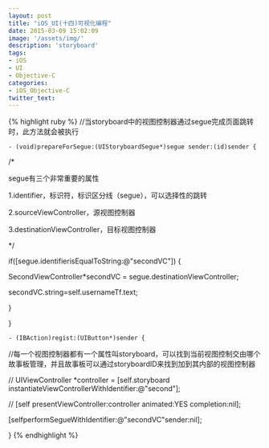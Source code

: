 ```yaml
---
layout: post
title: "iOS_UI(十四)可视化编程"
date: 2015-03-09 15:02:09
image: '/assets/img/'
description: 'storyboard'
tags:
- iOS
- UI
- Objective-C
categories:
- iOS_Objective-C
twitter_text:
---
```


{% highlight ruby %}
//当storyboard中的视图控制器通过segue完成页面跳转时，此方法就会被执行

    - (void)prepareForSegue:(UIStoryboardSegue*)segue sender:(id)sender {

/*

segue有三个非常重要的属性

1.identifier，标识符，标识区分线（segue），可以选择性的跳转

2.sourceViewController，源视图控制器

3.destinationViewController，目标视图控制器

*/

if([segue.identifierisEqualToString:@"secondVC"]) {

SecondViewController*secondVC = segue.destinationViewController;

secondVC.string=self.usernameTf.text;

}

}

	- (IBAction)regist:(UIButton*)sender {

//每一个视图控制器都有一个属性叫storyboard，可以找到当前视图控制交由哪个故事板管理，并且故事板可以通过storyboardID来找到加到其内部的视图控制器

//    UIViewController *controller = [self.storyboard instantiateViewControllerWithIdentifier:@"second"];

//    [self presentViewController:controller animated:YES completion:nil];

[selfperformSegueWithIdentifier:@"secondVC"sender:nil];

}
{% endhighlight %}